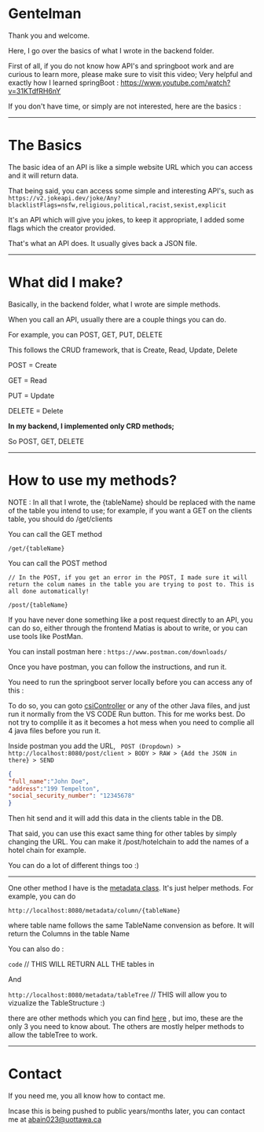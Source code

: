 # Gentelman

Thank you and welcome.

Here, I go over the basics of what I wrote in the backend folder.

First of all, if you do not know how API's and springboot work and are curious to learn more, please make sure to visit this video; Very helpful and exactly how I learned springBoot : https://www.youtube.com/watch?v=31KTdfRH6nY

If you don't have time, or simply are not interested, here are the basics :

---

# The Basics

The basic idea of an API is like a simple website URL which you can access and it will return data.

That being said, you can access some simple and interesting API's, such as `https://v2.jokeapi.dev/joke/Any?blacklistFlags=nsfw,religious,political,racist,sexist,explicit`

It's an API which will give you jokes, to keep it appropriate, I added some flags which the creator provided.

That's what an API does. It usually gives back a JSON file.

---

# What did I make?

Basically, in the backend folder, what I wrote are simple methods.

When you call an API, usually there are a couple things you can do.

For example, you can POST, GET, PUT, DELETE

This follows the CRUD framework, that is Create, Read, Update, Delete

POST = Create

GET = Read

PUT = Update

DELETE = Delete

**In my backend, I implemented only CRD methods;**

So POST, GET, DELETE

---

# How to use my methods?

NOTE : In all that I wrote, the {tableName} should be replaced with the name of the table you intend to use; for example, if you want a GET on the clients table, you should do /get/clients

You can call the GET method

```plaintext
/get/{tableName}
```

You can call the POST method

```plaintext
// In the POST, if you get an error in the POST, I made sure it will return the colum names in the table you are trying to post to. This is all done automatically! 

/post/{tableName}

```

If you have never done something like a post request directly to an API, you can do so, either through the frontend Matias is about to write, or you can use tools like PostMan.

You can install postman here : `https://www.postman.com/downloads/`

Once you have postman, you can follow the instructions, and run it.



You need to run the springboot server locally before you can access any of this :

To do so, you can goto  [csiController](backend/src/main/java/com/example/csi/controller/csiController.java) or any of the other Java files, and just run it normally from the VS CODE Run button. This for me works best. Do not try to complile it as it becomes a hot mess when you need to complie all 4 java files before you run it.



Inside postman you add the URL, ` POST (Dropdown) > http://localhost:8080/post/client > BODY > RAW > {Add the JSON in there} > SEND`

```json
{
"full_name":"John Doe",
"address":"199 Tempelton",
"social_security_number": "12345678"
}
```

Then hit send and it will add this data in the clients table in the DB.

That said, you can use this exact same thing for other tables by simply changing the URL. You can make it /post/hotelchain to add the names of a hotel chain for example.

You can do a lot of different things too :)

---



One other method I have is the [metadata class](backend/src/main/java/com/example/csi/controller/metadataController.java). It's just helper methods. For example, you can do

  `http://localhost:8080/metadata/column/{tableName} ` 

where table name follows the same TableName convension as before. It will return the Columns in the table Name


You can also do : 

`code`  // THIS WILL RETURN ALL THE tables in

And

`http://localhost:8080/metadata/tableTree`  // THIS will allow you to vizualize the TableStructure :)

there are other methods which you can find [here](backend/src/main/java/com/example/csi/controller/csiController.java) , but imo, these are the only 3 you need to know about. The others are mostly helper methods to allow the tableTree to work. 

---

# Contact

If you need me, you all know how to contact me.

Incase this is being pushed to public years/months later, you can contact me at abain023@uottawa.ca
